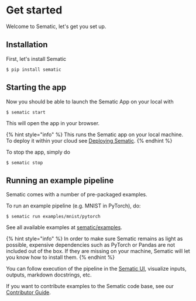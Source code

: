 # Get started

Welcome to Sematic, let's get you set up.

## Installation

First, let's install Sematic

```shell
$ pip install sematic
```

## Starting the app

Now you should be able to launch the Sematic App on your local with

```shell
$ sematic start
```

This will open the app in your browser.

{% hint style="info" %}
This runs the Sematic app on your local machine. To
deploy it within your cloud see [Deploying Sematic](deployment.md).
{% endhint %}

To stop the app, simply do

```shell
$ sematic stop
```

## Running an example pipeline

Sematic comes with a number of pre-packaged examples.

To run an example pipeline (e.g. MNIST in PyTorch), do:

```shell
$ sematic run examples/mnist/pytorch
```

See all available examples at
[sematic/examples](https://github.com/sematic-ai/sematic/tree/main/sematic/examples).


{% hint style="info" %}
In order to make sure Sematic remains as light as
possible, expensive dependencies such as PyTorch or Pandas are not included out
of the box. If they are missing on your machine, Sematic will let you know how
to install them.
{% endhint %}

You can follow execution of the pipeline in the [Sematic UI](sematic-ui.md), visualize inputs, outputs,
markdown docstrings, etc.

If you want to contribute examples to the Sematic code base, see our
[Contributor Guide](contributor-guide.md).
